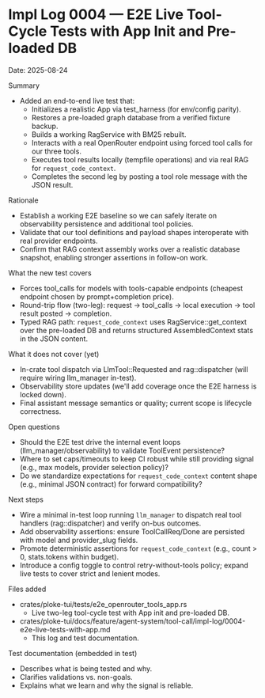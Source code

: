 # Impl Log 0004 — E2E Live Tool-Cycle Tests with App Init and Pre-loaded DB

Date: 2025-08-24

Summary
- Added an end-to-end live test that:
  - Initializes a realistic App via test_harness (for env/config parity).
  - Restores a pre-loaded graph database from a verified fixture backup.
  - Builds a working RagService with BM25 rebuilt.
  - Interacts with a real OpenRouter endpoint using forced tool calls for our three tools.
  - Executes tool results locally (tempfile operations) and via real RAG for `request_code_context`.
  - Completes the second leg by posting a tool role message with the JSON result.

Rationale
- Establish a working E2E baseline so we can safely iterate on observability persistence and additional tool policies.
- Validate that our tool definitions and payload shapes interoperate with real provider endpoints.
- Confirm that RAG context assembly works over a realistic database snapshot, enabling stronger assertions in follow-on work.

What the new test covers
- Forces tool_calls for models with tools-capable endpoints (cheapest endpoint chosen by prompt+completion price).
- Round-trip flow (two-leg): request -> tool_calls -> local execution -> tool result posted -> completion.
- Typed RAG path: `request_code_context` uses RagService::get_context over the pre-loaded DB and returns structured AssembledContext stats in the JSON content.

What it does not cover (yet)
- In-crate tool dispatch via LlmTool::Requested and rag::dispatcher (will require wiring llm_manager in-test).
- Observability store updates (we'll add coverage once the E2E harness is locked down).
- Final assistant message semantics or quality; current scope is lifecycle correctness.

Open questions
- Should the E2E test drive the internal event loops (llm_manager/observability) to validate ToolEvent persistence?
- Where to set caps/timeouts to keep CI robust while still providing signal (e.g., max models, provider selection policy)?
- Do we standardize expectations for `request_code_context` content shape (e.g., minimal JSON contract) for forward compatibility?

Next steps
- Wire a minimal in-test loop running `llm_manager` to dispatch real tool handlers (rag::dispatcher) and verify on-bus outcomes.
- Add observability assertions: ensure ToolCallReq/Done are persisted with model and provider_slug fields.
- Promote deterministic assertions for `request_code_context` (e.g., count > 0, stats.tokens within budget).
- Introduce a config toggle to control retry-without-tools policy; expand live tests to cover strict and lenient modes.

Files added
- crates/ploke-tui/tests/e2e_openrouter_tools_app.rs
  - Live two-leg tool-cycle test with App init and pre-loaded DB.
- crates/ploke-tui/docs/feature/agent-system/tool-call/impl-log/0004-e2e-live-tests-with-app.md
  - This log and test documentation.

Test documentation (embedded in test)
- Describes what is being tested and why.
- Clarifies validations vs. non-goals.
- Explains what we learn and why the signal is reliable.
